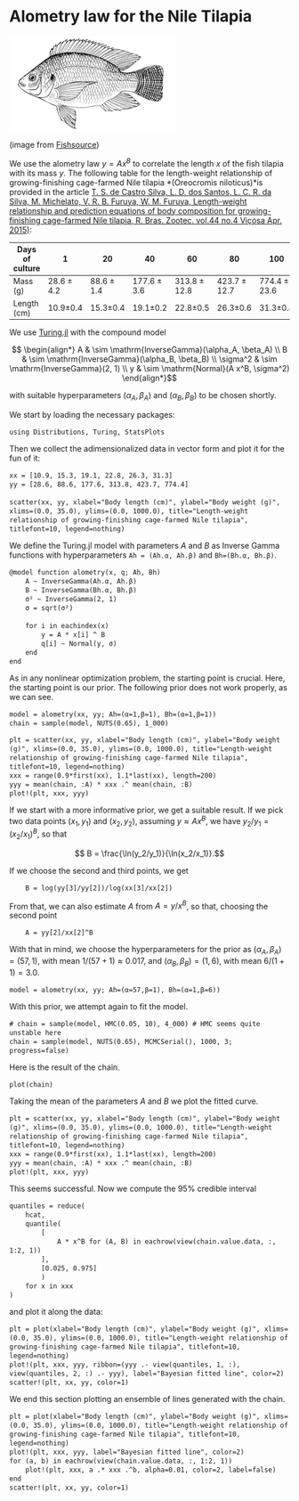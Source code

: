 # Alometry law for the Nile Tilapia

![nile tilapia](images/NileTilapia.gif)

(image from [Fishsource](https://www.fishsource.org/aqua_page/17))

We use the alometry law $y = A x^B$ to correlate the length $x$ of the fish tilapia with its mass $y$. The following table for the length-weight relationship of growing-finishing cage-farmed Nile tilapia *(Oreocromis niloticus)*is provided in the article [T. S. de Castro Silva, L. D. dos Santos, L. C. R. da Silva, M. Michelato, V. R. B. Furuya, W. M. Furuya, Length-weight relationship and prediction equations of body composition for growing-finishing cage-farmed Nile tilapia, R. Bras. Zootec. vol.44 no.4 Viçosa Apr. 2015)](https://www.scielo.br/scielo.php?script=sci_arttext&pid=S1516-35982015000400133):


| Days of culture | 1 | 20 | 40 | 60 | 80 | 100 |
| --- | --- | --- | --- | --- | --- | --- |
| Mass (g) | 28.6 ± 4.2 | 88.6 ± 1.4 | 177.6 ± 3.6 | 313.8 ± 12.8 | 423.7 ± 12.7 | 774.4 ± 23.6 |
| Length (cm) | 10.9±0.4 | 15.3±0.4 | 19.1±0.2 | 22.8±0.5 | 26.3±0.6 | 31.3±0.4 |

We use [Turing.jl](https://turing.ml/) with the compound model

```math
    \begin{align*}
        A & \sim \mathrm{InverseGamma}(\alpha_A, \beta_A) \\
        B & \sim \mathrm{InverseGamma}(\alpha_B, \beta_B) \\
        \sigma^2 & \sim \mathrm{InverseGamma}(2, 1) \\
        y & \sim \mathrm{Normal}(A x^B, \sigma^2)
    \end{align*}
```

with suitable hyperparameters $(\alpha_A, \beta_A)$ and $(\alpha_B, \beta_B)$ to be chosen shortly.

We start by loading the necessary packages:

```@example tilapia
using Distributions, Turing, StatsPlots
```

Then we collect the adimensionalized data in vector form and plot it for the fun of it:

```@example tilapia
xx = [10.9, 15.3, 19.1, 22.8, 26.3, 31.3]
yy = [28.6, 88.6, 177.6, 313.8, 423.7, 774.4]

scatter(xx, yy, xlabel="Body length (cm)", ylabel="Body weight (g)", xlims=(0.0, 35.0), ylims=(0.0, 1000.0), title="Length-weight relationship of growing-finishing cage-farmed Nile tilapia", titlefont=10, legend=nothing)
```

We define the Turing.jl model with parameters $A$ and $B$ as Inverse Gamma functions with hyperparameters `Ah = (Ah.α, Ah.β)` and `Bh=(Bh.α, Bh.β)`.

```@example tilapia
@model function alometry(x, q; Ah, Bh)
    A ~ InverseGamma(Ah.α, Ah.β)
    B ~ InverseGamma(Bh.α, Bh.β)
    σ² ~ InverseGamma(2, 1)
    σ = sqrt(σ²)

    for i in eachindex(x)
        y = A * x[i] ^ B
        q[i] ~ Normal(y, σ)
    end
end
```

As in any nonlinear optimization problem, the starting point is crucial. Here, the starting point is our prior. The following prior does not work properly, as we can see.

```@example tilapia
model = alometry(xx, yy; Ah=(α=1,β=1), Bh=(α=1,β=1))
chain = sample(model, NUTS(0.65), 1_000)
```

```@example tilapia
plt = scatter(xx, yy, xlabel="Body length (cm)", ylabel="Body weight (g)", xlims=(0.0, 35.0), ylims=(0.0, 1000.0), title="Length-weight relationship of growing-finishing cage-farmed Nile tilapia", titlefont=10, legend=nothing)
xxx = range(0.9*first(xx), 1.1*last(xx), length=200)
yyy = mean(chain, :A) * xxx .^ mean(chain, :B)
plot!(plt, xxx, yyy)
```

If we start with a more informative prior, we get a suitable result. If we pick two data points $(x_1, y_1)$ and $(x_2, y_2)$, assuming $y \approx Ax^B$, we have $y_2/y_1 = (x_2/x_1)^B$, so that

```math
    B = \frac{\ln(y_2/y_1)}{\ln(x_2/x_1)}.
```

If we choose the second and third points, we get

```@example tilapia
    B = log(yy[3]/yy[2])/log(xx[3]/xx[2])
```

From that, we can also estimate $A$ from $A = y/x^B$, so that, choosing the second point

```@example tilapia
    A = yy[2]/xx[2]^B
```

With that in mind, we choose the hyperparameters for the prior as $(\alpha_A, \beta_A) = (57, 1)$, with mean $1/(57+1) \approx 0.017$, and $(\alpha_B, \beta_B) = (1, 6)$, with mean $6/(1+1) = 3.0$.

```@example tilapia
model = alometry(xx, yy; Ah=(α=57,β=1), Bh=(α=1,β=6))
```

With this prior, we attempt again to fit the model.

```@example tilapia
# chain = sample(model, HMC(0.05, 10), 4_000) # HMC seems quite unstable here
chain = sample(model, NUTS(0.65), MCMCSerial(), 1000, 3; progress=false)
```

Here is the result of the chain.

```@example tilapia
plot(chain)
```

Taking the mean of the parameters $A$ and $B$ we plot the fitted curve.

```@example tilapia
plt = scatter(xx, yy, xlabel="Body length (cm)", ylabel="Body weight (g)", xlims=(0.0, 35.0), ylims=(0.0, 1000.0), title="Length-weight relationship of growing-finishing cage-farmed Nile tilapia", titlefont=10, legend=nothing)
xxx = range(0.9*first(xx), 1.1*last(xx), length=200)
yyy = mean(chain, :A) * xxx .^ mean(chain, :B)
plot!(plt, xxx, yyy)
```

This seems successful. Now we compute the 95% credible interval

```@example tilapia
quantiles = reduce(
    hcat,
    quantile(
        [
            A * x^B for (A, B) in eachrow(view(chain.value.data, :, 1:2, 1))
        ],
        [0.025, 0.975]
        )
    for x in xxx
)
```

and plot it along the data:

```@example tilapia
plt = plot(xlabel="Body length (cm)", ylabel="Body weight (g)", xlims=(0.0, 35.0), ylims=(0.0, 1000.0), title="Length-weight relationship of growing-finishing cage-farmed Nile tilapia", titlefont=10, legend=nothing)
plot!(plt, xxx, yyy, ribbon=(yyy .- view(quantiles, 1, :), view(quantiles, 2, :) .- yyy), label="Bayesian fitted line", color=2)
scatter!(plt, xx, yy, color=1)
```


We end this section plotting an ensemble of lines generated with the chain.

```@example tilapia
plt = plot(xlabel="Body length (cm)", ylabel="Body weight (g)", xlims=(0.0, 35.0), ylims=(0.0, 1000.0), title="Length-weight relationship of growing-finishing cage-farmed Nile tilapia", titlefont=10, legend=nothing)
plot!(plt, xxx, yyy, label="Bayesian fitted line", color=2)
for (a, b) in eachrow(view(chain.value.data, :, 1:2, 1))
    plot!(plt, xxx, a .* xxx .^b, alpha=0.01, color=2, label=false)
end
scatter!(plt, xx, yy, color=1)
```
